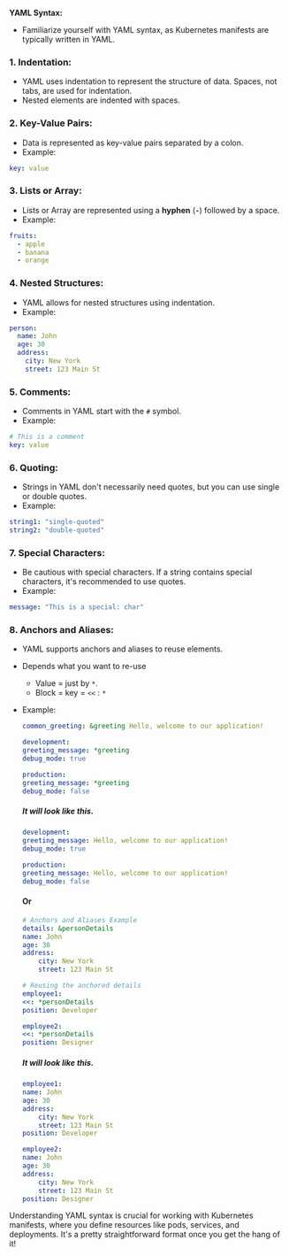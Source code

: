 **YAML Syntax:**

- Familiarize yourself with YAML syntax, as Kubernetes manifests are typically written in YAML.

### 1. **Indentation:**

- YAML uses indentation to represent the structure of data. Spaces, not tabs, are used for indentation.
- Nested elements are indented with spaces.

### 2. **Key-Value Pairs:**

- Data is represented as key-value pairs separated by a colon.
- Example:

```yaml
key: value
```

### 3. **Lists or Array:**

- Lists or Array are represented using a **hyphen** (**`-`**) followed by a space.
- Example:

```yaml
fruits:
  - apple
  - banana
  - orange
```

### 4. **Nested Structures:**

- YAML allows for nested structures using indentation.
- Example:

```yaml
person:
  name: John
  age: 30
  address:
    city: New York
    street: 123 Main St
```

### 5. **Comments:**

- Comments in YAML start with the `#` symbol.
- Example:

```yaml
# This is a comment
key: value
```

### 6. **Quoting:**

- Strings in YAML don't necessarily need quotes, but you can use single or double quotes.
- Example:

```yaml
string1: "single-quoted"
string2: "double-quoted"
```

### 7. **Special Characters:**

- Be cautious with special characters. If a string contains special characters, it's recommended to use quotes.
- Example:

```yaml
message: "This is a special: char"
```

### 8. **Anchors and Aliases:**

- YAML supports anchors and aliases to reuse elements.
- Depends what you want to re-use
  - Value = just by `*`.
  - Block = key = `<<` : `*`
- Example:

  ```yaml
  common_greeting: &greeting Hello, welcome to our application!

  development:
  greeting_message: *greeting
  debug_mode: true

  production:
  greeting_message: *greeting
  debug_mode: false
  ```

  ##### It will look like this.

  ```yaml
  development:
  greeting_message: Hello, welcome to our application!
  debug_mode: true

  production:
  greeting_message: Hello, welcome to our application!
  debug_mode: false
  ```

  #### Or

  ```yaml
  # Anchors and Aliases Example
  details: &personDetails
  name: John
  age: 30
  address:
      city: New York
      street: 123 Main St

  # Reusing the anchored details
  employee1:
  <<: *personDetails
  position: Developer

  employee2:
  <<: *personDetails
  position: Designer
  ```

  ##### It will look like this.

  ```yaml
  employee1:
  name: John
  age: 30
  address:
      city: New York
      street: 123 Main St
  position: Developer

  employee2:
  name: John
  age: 30
  address:
      city: New York
      street: 123 Main St
  position: Designer
  ```

Understanding YAML syntax is crucial for working with Kubernetes manifests, where you define resources like pods, services, and deployments. It's a pretty straightforward format once you get the hang of it!
